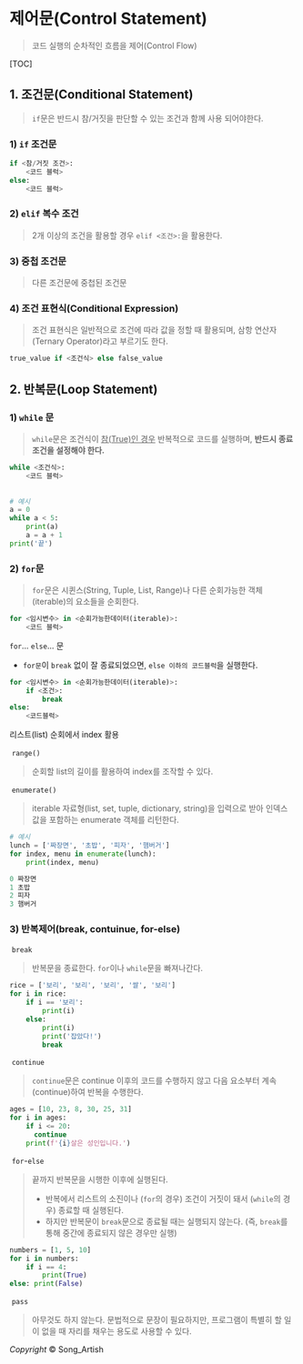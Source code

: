 # 제어문(Control Statement)

> 코드 실행의 순차적인 흐름을 제어(Control Flow)



[TOC]



## 1. 조건문(Conditional Statement)

> `if`문은 반드시 참/거짓을 판단할 수 있는 조건과 함께 사용 되어야한다.

### 1) `if` 조건문

```python
if <참/거짓 조건>:
    <코드 블럭>
else:
    <코드 블럭>
```

### 2) `elif` 복수 조건

> 2개 이상의 조건을 활용할 경우 `elif <조건>:`을 활용한다.

### 3) 중첩 조건문

> 다른 조건문에 중첩된 조건문

### 4) 조건 표현식(Conditional Expression)

> 조건 표현식은 일반적으로 조건에 따라 값을 정할 때 활용되며, 삼항 연산자(Ternary Operator)라고 부르기도 한다.

```python
true_value if <조건식> else false_value
```



## 2. 반복문(Loop Statement)

### 1) `while` 문

> `while`문은 조건식이 <u>참(True)인 경우</u> 반복적으로 코드를 실행하며, **반드시 종료조건을 설정해야 한다.**

```python
while <조건식>:
    <코드 블럭>
    
    
# 예시
a = 0
while a < 5:
    print(a)
    a = a + 1
print('끝')
```

### 2) `for`문

> `for`문은 시퀸스(String, Tuple, List, Range)나 다른 순회가능한 객체(iterable)의 요소들을 순회한다.

```python
for <임시변수> in <순회가능한데이터(iterable)>:
    <코드 블럭>
```

`for`... `else`... 문

- `for문`이 `break` 없이 잘 종료되었으면, `else 이하의 코드블럭`을 실행한다.

```python
for <임시변수> in <순회가능한데이터(iterable)>:
    if <조건>:
        break
else:
    <코드블럭>
```

리스트(list) 순회에서 index 활용

​	`range()`

> 순회할 list의 길이를 활용하여 index를 조작할 수 있다.

​	`enumerate()`

> iterable 자료형(list, set, tuple, dictionary, string)을 입력으로 받아 인덱스 값을 포함하는 enumerate 객체를 리턴한다.

```python
# 예시
lunch = ['짜장면', '초밥', '피자', '햄버거']
for index, menu in enumerate(lunch):
    print(index, menu)

0 짜장면
1 초밥
2 피자
3 햄버거
```



### 3) 반복제어(break, contuinue, for-else)

​	`break`

> 반복문을 종료한다. `for`이나 `while`문을 빠져나간다.

```python
rice = ['보리', '보리', '보리', '쌀', '보리']
for i in rice:
    if i == '보리':
        print(i)
    else:
        print(i)
        print('잡았다!')
        break
```



​	`continue`

> `continue`문은 continue 이후의 코드를 수행하지 않고 다음 요소부터 계속(continue)하여 반복을 수행한다.

```python
ages = [10, 23, 8, 30, 25, 31]
for i in ages:
    if i <= 20:
      continue
    print(f'{i}살은 성인입니다.')
```

​	`for`-`else`

> 끝까지 반복문을 시행한 이후에 실행된다.
>
> - 반복에서 리스트의 소진이나 (`for`의 경우) 조건이 거짓이 돼서 (`while`의 경우) 종료할 때 실행된다.
> - 하지만 반복문이 `break`문으로 종료될 때는 실행되지 않는다. (즉, `break`를 통해 중간에 종료되지 않은 경우만 실행)

```python
numbers = [1, 5, 10]
for i in numbers:
    if i == 4:
        print(True)
else: print(False)
```

​	`pass`

> 아무것도 하지 않는다. 문법적으로 문장이 필요하지만, 프로그램이 특별히 할 일이 없을 때 자리를 채우는 용도로 사용할 수 있다.
>

*Copyright* © Song_Artish